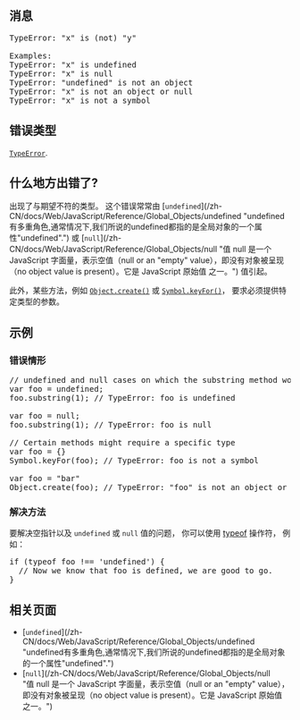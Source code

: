 ## 消息

<pre class="syntaxbox">TypeError: "x" is (not) "y"

Examples:
TypeError: "x" is undefined
TypeError: "x" is null
TypeError: "undefined" is not an object
TypeError: "x" is not an object or null
TypeError: "x" is not a symbol
</pre>

## 错误类型

[`TypeError`](/zh-CN/docs/Web/JavaScript/Reference/Global_Objects/TypeError "TypeError（类型错误） 对象用来表示值的类型非预期类型时发生的错误。").

## 什么地方出错了?

出现了与期望不符的类型。 这个错误常常由 [`undefined`](/zh-CN/docs/Web/JavaScript/Reference/Global_Objects/undefined "undefined有多重角色,通常情况下,我们所说的undefined都指的是全局对象的一个属性"undefined".") 或 [`null`](/zh-CN/docs/Web/JavaScript/Reference/Global_Objects/null "值 null 是一个 JavaScript 字面量，表示空值（null or an "empty" value），即没有对象被呈现（no object value is present）。它是 JavaScript 原始值 之一。") 值引起。

此外，某些方法，例如 [`Object.create()`](/zh-CN/docs/Web/JavaScript/Reference/Global_Objects/Object/create "Object.create() 方法创建一个拥有指定原型和若干个指定属性的对象。") 或 [`Symbol.keyFor()`](/zh-CN/docs/Web/JavaScript/Reference/Global_Objects/Symbol/keyFor "Symbol.keyFor(sym) 方法用来获取 symbol 注册表中与某个 symbol 关联的键。")， 要求必须提供特定类型的参数。

## 示例

### 错误情形

<pre class="brush: js example-bad">// undefined and null cases on which the substring method won't work
var foo = undefined;
foo.substring(1); // TypeError: foo is undefined

var foo = null;
foo.substring(1); // TypeError: foo is null

// Certain methods might require a specific type
var foo = {}
Symbol.keyFor(foo); // TypeError: foo is not a symbol

var foo = "bar"
Object.create(foo); // TypeError: "foo" is not an object or null
</pre>

### 解决方法

要解决空指针以及 `undefined` 或 `null` 值的问题， 你可以使用 [typeof](/en-US/docs/Web/JavaScript/Reference/Operators/typeof) 操作符， 例如：

<pre class="brush: js">if (typeof foo !== 'undefined') {
  // Now we know that foo is defined, we are good to go.
}</pre>

## 相关页面

*   [`undefined`](/zh-CN/docs/Web/JavaScript/Reference/Global_Objects/undefined "undefined有多重角色,通常情况下,我们所说的undefined都指的是全局对象的一个属性"undefined".")
*   [`null`](/zh-CN/docs/Web/JavaScript/Reference/Global_Objects/null "值 null 是一个 JavaScript 字面量，表示空值（null or an "empty" value），即没有对象被呈现（no object value is present）。它是 JavaScript 原始值 之一。")